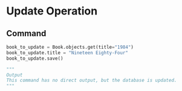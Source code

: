 # Update Operation

## Command
```python
book_to_update = Book.objects.get(title="1984")
book_to_update.title = "Nineteen Eighty-Four"
book_to_update.save()

"""
Output
This command has no direct output, but the database is updated.
"""